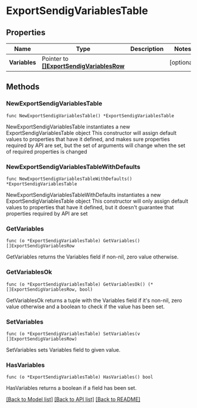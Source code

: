 # ExportSendigVariablesTable

## Properties

Name | Type | Description | Notes
------------ | ------------- | ------------- | -------------
**Variables** | Pointer to [**[]ExportSendigVariablesRow**](ExportSendigVariablesRow.md) |  | [optional] 

## Methods

### NewExportSendigVariablesTable

`func NewExportSendigVariablesTable() *ExportSendigVariablesTable`

NewExportSendigVariablesTable instantiates a new ExportSendigVariablesTable object
This constructor will assign default values to properties that have it defined,
and makes sure properties required by API are set, but the set of arguments
will change when the set of required properties is changed

### NewExportSendigVariablesTableWithDefaults

`func NewExportSendigVariablesTableWithDefaults() *ExportSendigVariablesTable`

NewExportSendigVariablesTableWithDefaults instantiates a new ExportSendigVariablesTable object
This constructor will only assign default values to properties that have it defined,
but it doesn't guarantee that properties required by API are set

### GetVariables

`func (o *ExportSendigVariablesTable) GetVariables() []ExportSendigVariablesRow`

GetVariables returns the Variables field if non-nil, zero value otherwise.

### GetVariablesOk

`func (o *ExportSendigVariablesTable) GetVariablesOk() (*[]ExportSendigVariablesRow, bool)`

GetVariablesOk returns a tuple with the Variables field if it's non-nil, zero value otherwise
and a boolean to check if the value has been set.

### SetVariables

`func (o *ExportSendigVariablesTable) SetVariables(v []ExportSendigVariablesRow)`

SetVariables sets Variables field to given value.

### HasVariables

`func (o *ExportSendigVariablesTable) HasVariables() bool`

HasVariables returns a boolean if a field has been set.


[[Back to Model list]](../README.md#documentation-for-models) [[Back to API list]](../README.md#documentation-for-api-endpoints) [[Back to README]](../README.md)


